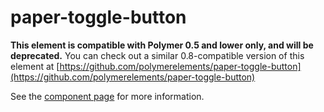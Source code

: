 paper-toggle-button
===================

**This element is compatible with Polymer 0.5 and lower only, and will be deprecated.**
You can check out a similar 0.8-compatible version of this element at [https://github.com/polymerelements/paper-toggle-button](https://github.com/polymerelements/paper-toggle-button)

See the [component page](https://www.polymer-project.org/0.5/docs/elements/paper-toggle-button.html) for more information.
